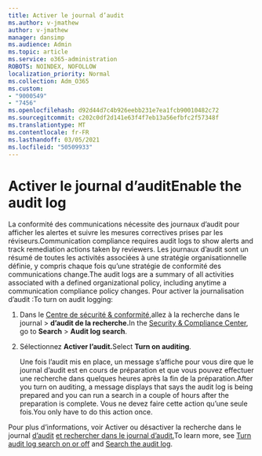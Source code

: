```yaml
---
title: Activer le journal d’audit
ms.author: v-jmathew
author: v-jmathew
manager: dansimp
ms.audience: Admin
ms.topic: article
ms.service: o365-administration
ROBOTS: NOINDEX, NOFOLLOW
localization_priority: Normal
ms.collection: Adm_O365
ms.custom:
- "9000549"
- "7456"
ms.openlocfilehash: d92d44d7c4b926eebb231e7ea1fcb90010482c72
ms.sourcegitcommit: c202c0df2d141e63f4f7eb13a56efbfc2f57348f
ms.translationtype: MT
ms.contentlocale: fr-FR
ms.lasthandoff: 03/05/2021
ms.locfileid: "50509933"
---
```

# <a name="enable-the-audit-log"></a><span data-ttu-id="d626f-102">Activer le journal d’audit</span><span class="sxs-lookup"><span data-stu-id="d626f-102">Enable the audit log</span></span>

<span data-ttu-id="d626f-103">La conformité des communications nécessite des journaux d’audit pour afficher les alertes et suivre les mesures correctives prises par les réviseurs.</span><span class="sxs-lookup"><span data-stu-id="d626f-103">Communication compliance requires audit logs to show alerts and track remediation actions taken by reviewers.</span></span> <span data-ttu-id="d626f-104">Les journaux d’audit sont un résumé de toutes les activités associées à une stratégie organisationnelle définie, y compris chaque fois qu’une stratégie de conformité des communications change.</span><span class="sxs-lookup"><span data-stu-id="d626f-104">The audit logs are a summary of all activities associated with a defined organizational policy, including anytime a communication compliance policy changes.</span></span> <span data-ttu-id="d626f-105">Pour activer la journalisation d’audit :</span><span class="sxs-lookup"><span data-stu-id="d626f-105">To turn on audit logging:</span></span>

1. <span data-ttu-id="d626f-106">Dans le [Centre de sécurité & conformité,](https://go.microsoft.com/fwlink/?linkid=2101341)allez à la recherche dans le journal   >  **d’audit de la recherche.**</span><span class="sxs-lookup"><span data-stu-id="d626f-106">In the [Security & Compliance Center](https://go.microsoft.com/fwlink/?linkid=2101341), go to **Search** > **Audit log search**.</span></span>
2. <span data-ttu-id="d626f-107">Sélectionnez **Activer l’audit.**</span><span class="sxs-lookup"><span data-stu-id="d626f-107">Select **Turn on auditing**.</span></span>

    <span data-ttu-id="d626f-108">Une fois l’audit mis en place, un message s’affiche pour vous dire que le journal d’audit est en cours de préparation et que vous pouvez effectuer une recherche dans quelques heures après la fin de la préparation.</span><span class="sxs-lookup"><span data-stu-id="d626f-108">After you turn on auditing, a message displays that says the audit log is being prepared and you can run a search in a couple of hours after the preparation is complete.</span></span> <span data-ttu-id="d626f-109">Vous ne devez faire cette action qu’une seule fois.</span><span class="sxs-lookup"><span data-stu-id="d626f-109">You only have to do this action once.</span></span>

<span data-ttu-id="d626f-110">Pour plus d’informations, voir Activer ou désactiver la recherche dans le journal [d’audit](https://go.microsoft.com/fwlink/?linkid=2129077) [et rechercher dans le journal d’audit.](https://go.microsoft.com/fwlink/?linkid=2123729)</span><span class="sxs-lookup"><span data-stu-id="d626f-110">To learn more, see [Turn audit log search on or off](https://go.microsoft.com/fwlink/?linkid=2129077) and [Search the audit log](https://go.microsoft.com/fwlink/?linkid=2123729).</span></span>
